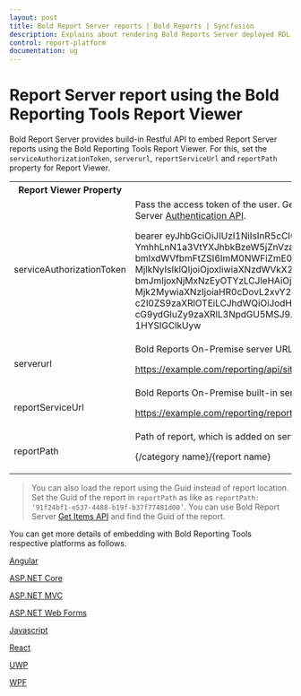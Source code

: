 ```yaml
---
layout: post
title: Bold Report Server reports | Bold Reports | Syncfusion
description: Explains about rendering Bold Reports Server deployed RDL reports using the Bold Reporting Tools Report Viewer with the help of embedded Report Service.
control: report-platform
documentation: ug
---
```


# Report Server report using the Bold Reporting Tools Report Viewer

Bold Report Server provides build-in Restful API to embed Report Server reports using the Bold Reporting Tools Report Viewer. For this, set the `serviceAuthorizationToken`, `serverurl`, `reportServiceUrl` and `reportPath` property for Report Viewer.

<table>
<tr>
<th>
Report Viewer Property
</th>
<th>
Value
</th>
</tr>
<tr>
<td>
serviceAuthorizationToken
</td>
<td>
Pass the access token of the user. Get access token using the Bold Reports Server <a href="../../../rest-api-reference/v1.0/#operation/Authentication" target="_blank">Authentication API</a>.

bearer eyJhbGciOiJIUzI1NiIsInR5cCI6IkpXVCJ9.eyJlbWFpbCI6InN1
YmhhLnN1a3VtYXJhbkBzeW5jZnVzaW9uLmNvbSIsIm5hbWVpZCI6IjEiLCJ1
bmlxdWVfbmFtZSI6ImM0NWFiZmE0LTBlNjAtNGI4Yy04NWM4LWMxNTBiOGJh
MjlkNyIsIklQIjoiOjoxIiwiaXNzdWVkX2RhdGUiOiIxNjMxNzEyOTYzIiwi
bmJmIjoxNjMxNzEyOTYzLCJleHAiOjE2MzIzMTc3NjMsImlhdCI6MTYzMTcx
Mjk2MywiaXNzIjoiaHR0cDovL2xvY2FsaG9zdDo1MTc3OC9yZXBvcnRpbmcv
c2l0ZS9zaXRlOTEiLCJhdWQiOiJodHRwOi8vbG9jYWxob3N0OjUxNzc4L3Jl
cG9ydGluZy9zaXRlL3NpdGU5MSJ9.d24190nn6i2UNz_8hX1mI0JZTNO9zPX
1HYSlGClkUyw
</td>
</tr>
<tr>
<td>
serverurl
</td>
<td>
Bold Reports On-Premise server URL.

<https://example.com/reporting/api/site/site1>
</td>
</tr>
<tr>
<td>
reportServiceUrl
</td>
<td>
Bold Reports On-Premise built-in service URL.

<https://example.com/reporting/reportservice/api/Viewer>
</td>
</tr>
<tr>
<td>
reportPath
</td>
<td>
Path of report, which is added on server.

{/category name}/{report name}
</td>
</tr>
</table>

   > You can also load the report using the Guid instead of report location. Set the Guid of the report in `reportPath` as like as `reportPath: ‘91f24bf1-e537-4488-b19f-b37f77481d00’`. You can use Bold Report Server  <a href="../../../rest-api-reference/v1.0/#operation/Items_GetItems" target="_blank">Get Items API</a> and find the Guid of the report.

You can get more details of embedding with Bold Reporting Tools respective platforms as follows.

  [Angular](https://help.boldreports.com/angular/report-viewer/reportserver-report/)

  [ASP.NET Core](https://help.boldreports.com/aspnet-core/report-viewer/reportserver-report/)

  [ASP.NET MVC](https://help.boldreports.com/aspnet-mvc/report-viewer/reportserver-report/)

  [ASP.NET Web Forms](https://help.boldreports.com/aspnet-web-forms/report-viewer/reportserver-report/)

  [Javascript](https://help.boldreports.com/javascript/report-viewer/reportserver-report/)

  [React](https://help.boldreports.com/embedded-reporting/react-reporting/report-viewer/reportserver-report/)

  [UWP](https://help.boldreports.com/uwp/report-viewer/reportserver-report/)

  [WPF](https://help.boldreports.com/wpf/report-viewer/reportserver-report/)